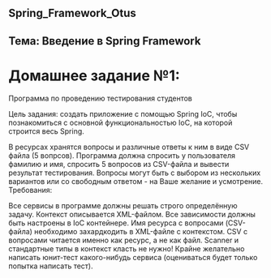## Spring_Framework_Otus
## Тема: Введение в Spring Framework

# Домашнее задание №1:

Программа по проведению тестирования студентов

Цель задания: создать приложение с помощью Spring IoC, чтобы познакомиться с основной функциональностью IoC, на которой строится весь Spring.

В ресурсах хранятся вопросы и различные ответы к ним в виде CSV файла (5 вопрсов).
Программа должна спросить у пользователя фамилию и имя, спросить 5 вопросов из CSV-файла и вывести результат тестирования.
Вопросы могут быть с выбором из нескольких вариантов или со свободным ответом - на Ваше желание и усмотрение.
Требования:

Все сервисы в программе должны решать строго определённую задачу.
Контекст описывается XML-файлом.
Все зависимости должны быть настроены в IoC контейнере.
Имя ресурса с вопросами (CSV-файла) необходимо захардкодить в XML-файле с контекстом.
CSV с вопросами читается именно как ресурс, а не как файл.
Scanner и стандартные типы в контекст класть не нужно!
Крайне желательно написать юнит-тест какого-нибудь сервиса (оцениваться будет только попытка написать тест).
